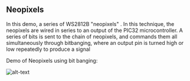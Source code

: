 ## Neopixels

In this demo, a series of WS2812B "neopixels" . In this technique, the neopixels are wired in series to an output of the PIC32 microcontroller. A series of bits is sent to the chain of neopixels, and commands them all simultaneously through bitbanging, where an output pin is turned high or low repeatedly to produce a signal

Demo of Neopixels using bit banging:

![alt-text](https://github.com/ianpkennedy/EmbeddedProgramming/blob/main/Neopixels/giphy.gif)

